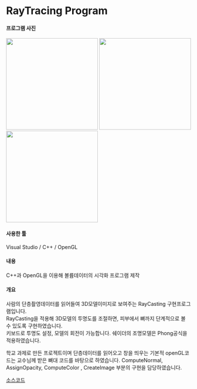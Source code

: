 # RayTracing Program 
#### 프로그램 사진
<div>
<img width="250" src = "https://user-images.githubusercontent.com/45874696/67154388-9bd93e00-f336-11e9-980f-8054df29ede0.png">
<img width="250" src = "https://user-images.githubusercontent.com/45874696/67154374-3a18d400-f336-11e9-8ba8-f8bfafba780c.png">
<img width="250" src = "https://user-images.githubusercontent.com/45874696/67154377-50269480-f336-11e9-91c2-0dad29a50bc0.png">
</div>



#### 사용한 툴
  Visual Studio / C++ / OpenGL
  
#### 내용 
  C++과 OpenGL을 이용해 볼륨데이터의 시각화 프로그램 제작 
  
#### 개요

사람의 단층촬영데이터를 읽어들여 3D모델이미지로 보여주는 RayCasting 구현프로그램입니다.  
RayCasting을 적용해 3D모델의 투명도를 조절하면, 피부에서 뼈까지 단계적으로 볼 수 있도록 구현하였습니다.  
키보드로 투명도 설정, 모델의 회전이 가능합니다. 쉐이더의 조명모델은 Phong공식을 적용하였습니다.

학교 과제로 만든 프로젝트이며 단층데이터를 읽어오고 창을 띄우는 기본적 openGL코드는 교수님께 받은 뼈대 코드를 바탕으로 하였습니다.
ComputeNormal, 	AssignOpacity, ComputeColor , CreateImage 부분의 구현을 담당하였습니다.

[소스코드](RayCast.cpp)

